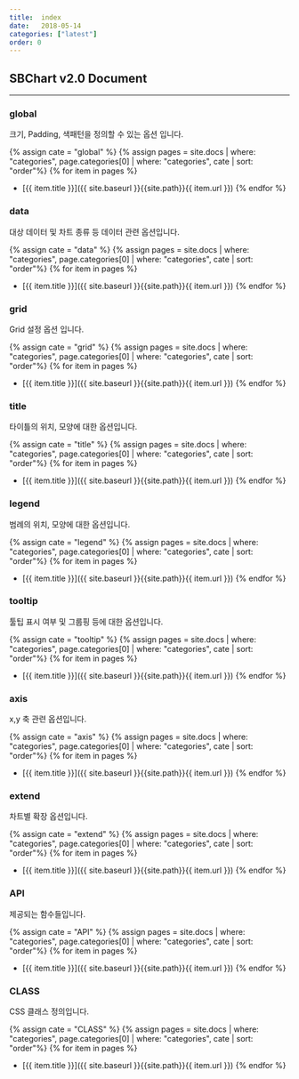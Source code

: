 ```yaml
---
title:  index
date:   2018-05-14
categories: ["latest"]
order: 0
---
```


## SBChart v2.0 Document
---

### global

크기, Padding, 색패턴을 정의할 수 있는 옵션 입니다.

{% assign cate = "global" %}
{% assign pages = site.docs | where: "categories", page.categories[0] | where: "categories", cate | sort: "order"%}
{% for item in pages %}
* [{{ item.title }}]({{ site.baseurl }}{{site.path}}{{ item.url }})
{% endfor %}


### data

대상 데이터 및 차트 종류 등 데이터 관련 옵션입니다.

{% assign cate = "data" %}
{% assign pages = site.docs | where: "categories", page.categories[0] | where: "categories", cate | sort: "order"%}
{% for item in pages %}
* [{{ item.title }}]({{ site.baseurl }}{{site.path}}{{ item.url }})
{% endfor %}


### grid

Grid 설정 옵션 입니다.

{% assign cate = "grid" %}
{% assign pages = site.docs | where: "categories", page.categories[0] | where: "categories", cate | sort: "order"%}
{% for item in pages %}
* [{{ item.title }}]({{ site.baseurl }}{{site.path}}{{ item.url }})
{% endfor %}


### title

타이틀의 위치, 모양에 대한 옵션입니다.

{% assign cate = "title" %}
{% assign pages = site.docs | where: "categories", page.categories[0] | where: "categories", cate | sort: "order"%}
{% for item in pages %}
* [{{ item.title }}]({{ site.baseurl }}{{site.path}}{{ item.url }})
{% endfor %}


### legend

범례의 위치, 모양에 대한  옵션입니다.

{% assign cate = "legend" %}
{% assign pages = site.docs | where: "categories", page.categories[0] | where: "categories", cate | sort: "order"%}
{% for item in pages %}
* [{{ item.title }}]({{ site.baseurl }}{{site.path}}{{ item.url }})
{% endfor %}

### tooltip

툴팁 표시 여부 및 그룹핑 등에 대한 옵션입니다.

{% assign cate = "tooltip" %}
{% assign pages = site.docs | where: "categories", page.categories[0] | where: "categories", cate | sort: "order"%}
{% for item in pages %}
* [{{ item.title }}]({{ site.baseurl }}{{site.path}}{{ item.url }})
{% endfor %}


### axis

x,y 축 관련 옵션입니다.

{% assign cate = "axis" %}
{% assign pages = site.docs | where: "categories", page.categories[0] | where: "categories", cate | sort: "order"%}
{% for item in pages %}
* [{{ item.title }}]({{ site.baseurl }}{{site.path}}{{ item.url }})
{% endfor %}

### extend

차트별 확장 옵션입니다.

{% assign cate = "extend" %}
{% assign pages = site.docs | where: "categories", page.categories[0] | where: "categories", cate | sort: "order"%}
{% for item in pages %}
* [{{ item.title }}]({{ site.baseurl }}{{site.path}}{{ item.url }})
{% endfor %}

### API

제공되는 함수들입니다.

{% assign cate = "API" %}
{% assign pages = site.docs | where: "categories", page.categories[0] | where: "categories", cate | sort: "order"%}
{% for item in pages %}
* [{{ item.title }}]({{ site.baseurl }}{{site.path}}{{ item.url }})
{% endfor %}

### CLASS

CSS 클래스 정의입니다.

{% assign cate = "CLASS" %}
{% assign pages = site.docs | where: "categories", page.categories[0] | where: "categories", cate | sort: "order"%}
{% for item in pages %}
* [{{ item.title }}]({{ site.baseurl }}{{site.path}}{{ item.url }})
{% endfor %}
